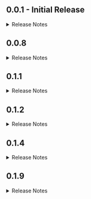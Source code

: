 ## 0.0.1 - Initial Release

<details>
<summary>Release Notes</summary>

### Overview

This is the initial release of the `get_storage_pro` package, aimed at simplifying the process of storing and retrieving objects in Flutter applications using the `get_storage` package.

### Key Features

- Provides utility methods for storing and retrieving objects directly to/from storage.
- Supports storing single objects, lists of objects, and fetching single or multiple objects from storage.
- Automatically handles object serialization and deserialization, eliminating the need for manual conversion to/from maps.
- Introduces the `CommonDataClass` base class for model classes, making it easier to define and manage data models.

### Future Plans

In future releases, we plan to add additional features and improvements, including:

- Enhanced error handling and error reporting.
- Support for more advanced data manipulation operations.
- Optimization and performance enhancements.
- Expanded documentation and examples to make usage even easier.

### Contributions

This package is open-source, and contributions are welcome! Feel free to fork the repository and contribute improvements, bug fixes, or new features. Pull requests will be actively reviewed and accepted after verification.

Thank you for using `get_storage_pro`!

</details>

## 0.0.8

<details>
<summary>Release Notes</summary>

- Added Example main.dart
- Added `deleteById` function to remove a specific object of type [T] from storage.
- Implemented `deleteAllObjects` function to remove all objects of type [T] from storage.

</details>

## 0.1.1

<details>
<summary>Release Notes</summary>

### Overview

This release introduces several new functionalities and improvements to the `get_storage_pro`
package.

### New Features

- Introduced `listenForObjectChanges` function to listen for changes to a specific object of type [T].
- Added `eraseAll` with an optional bool parameter [eraseMainGetStorage] (true by default) to erase complete `GetStoragePro` and `GetStorage` default data.
- Added `listenAllObjects` function to listen for changes to all objects of type [T].

### Changes and Enhancements

- Improved documentation comments for better clarity and understanding.
- Enhanced error handling and error reporting.

### Future Plans

In future releases, we plan to continue improving existing functionalities and adding more features,
including:

- Support for advanced data manipulation operations.
- Performance optimizations.
- Expanded documentation with more examples and tutorials.

### Contributions

Contributions to this package are welcome! Feel free to fork the repository and contribute
improvements, bug fixes, or new features. Pull requests will be actively reviewed and accepted after
verification.

Thank you for using `get_storage_pro`!

</details>

## 0.1.2
<details>
<summary>Release Notes</summary>

### Changes and Enhancements
- Improved & optimised performance

### Contributions

Contributions to this package are always welcome! Feel free to fork the repository and contribute
improvements, bug fixes, or new features. Pull requests will be actively reviewed and accepted after
verification.

Thank you for using `get_storage_pro`!
</details>

## 0.1.4
<details>
<summary>Release Notes</summary>

### Changes and Enhancements
- Fixed containers bug

### Contributions

Contributions to this package are always welcome! Feel free to fork the repository and contribute
improvements, bug fixes, or new features. Pull requests will be actively reviewed and accepted after
verification.

Thank you for using `get_storage_pro`!
</details>

## 0.1.9
<details>
<summary>Release Notes</summary>

### Changes and Enhancements
- Major Upgrade [Shifted to Reflectable to overcome the unnecessary fromMap issue]
- Updated lints and annotations

### Changes:
- Now annotate your model class with `@gsp` as well as extend with `CommonDataClass`
- After annotating run `dart pub run build_runner build` in your terminal. (This will create a new file `main.reflectable.dart` in root folder of your project, don't change anything in that file)
- Now just call `initializeReflectable();` in `main.dart` main function.

### Contributions

Contributions to this package are always welcome! Feel free to fork the repository and contribute
improvements, bug fixes, or new features. Pull requests will be actively reviewed and accepted after
verification.

Thank you for using `get_storage_pro`!
</details>